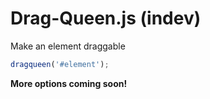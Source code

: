# Drag-Queen.js (indev)

Make an element draggable
```javascript
dragqueen('#element');
```

**More options coming soon!**